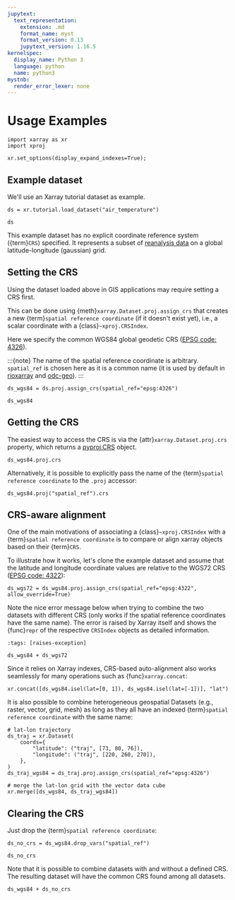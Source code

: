 ```yaml
---
jupytext:
  text_representation:
    extension: .md
    format_name: myst
    format_version: 0.13
    jupytext_version: 1.16.5
kernelspec:
  display_name: Python 3
  language: python
  name: python3
mystnb:
  render_error_lexer: none
---
```


# Usage Examples

```{code-cell} ipython3
import xarray as xr
import xproj

xr.set_options(display_expand_indexes=True);
```

## Example dataset

We'll use an Xarray tutorial dataset as example.

```{code-cell} ipython3
ds = xr.tutorial.load_dataset("air_temperature")

ds
```

This example dataset has no explicit coordinate reference system ({term}`CRS`)
specified. It represents a subset of [reanalysis
data](https://psl.noaa.gov/data/gridded/data.ncep.reanalysis.html) on a global
latitude-longitude (gaussian) grid.

## Setting the CRS

Using the dataset loaded above in GIS applications may require setting a CRS
first.

This can be done using {meth}`xarray.Dataset.proj.assign_crs` that creates a new
{term}`spatial reference coordinate` (if it doesn't exist yet), i.e., a scalar
coordinate with a {class}`~xproj.CRSIndex`.

Here we specify the common WGS84 global geodetic CRS ([EPSG code:
4326](https://epsg.io/4326)).

:::{note}
The name of the spatial reference coordinate is arbitrary. ``spatial_ref`` is
chosen here as it is a common name (it is used by default in
[rioxarray](https://corteva.github.io/rioxarray) and
[odc-geo](https://odc-geo.readthedocs.io)).
:::

```{code-cell} ipython3
ds_wgs84 = ds.proj.assign_crs(spatial_ref="epsg:4326")

ds_wgs84
```

## Getting the CRS

The easiest way to access the CRS is via the {attr}`xarray.Dataset.proj.crs`
property, which returns a
[pyproj.CRS](https://pyproj4.github.io/pyproj/stable/api/crs/crs.html) object.

```{code-cell} ipython3
ds_wgs84.proj.crs
```

Alternatively, it is possible to explicitly pass the name of the {term}`spatial
reference coordinate` to the `.proj` accessor:

```{code-cell} ipython3
ds_wgs84.proj("spatial_ref").crs
```

## CRS-aware alignment

One of the main motivations of associating a {class}`~xproj.CRSIndex` with a
{term}`spatial reference coordinate` is to compare or align xarray objects based
on their {term}`CRS`.

To illustrate how it works, let's clone the example dataset and assume that the
latitude and longitude coordinate values are relative to the WGS72 CRS ([EPSG
code: 4322](https://epsg.io/4322)):

```{code-cell} ipython3
ds_wgs72 = ds_wgs84.proj.assign_crs(spatial_ref="epsg:4322", allow_override=True)
```

Note the nice error message below when trying to combine the two datasets with
different CRS (only works if the spatial reference coordinates have the same
name). The error is raised by Xarray itself and shows the {func}`repr` of the
respective ``CRSIndex`` objects as detailed information.

```{code-cell} ipython3
:tags: [raises-exception]

ds_wgs84 + ds_wgs72
```

Since it relies on Xarray indexes, CRS-based auto-alignment also works
seamlessly for many operations such as {func}`xarray.concat`:

```{code-cell} ipython3
xr.concat([ds_wgs84.isel(lat=[0, 1]), ds_wgs84.isel(lat=[-1])], "lat")
```

It is also possible to combine heterogeneous geospatial Datasets (e.g., raster,
vector, grid, mesh) as long as they all have an indexed {term}`spatial reference
coordinate` with the same name:

```{code-cell} ipython3
# lat-lon trajectory
ds_traj = xr.Dataset(
    coords={
        "latitude": ("traj", [73, 80, 76]),
        "longitude": ("traj", [220, 260, 270]),
    },
)
ds_traj_wgs84 = ds_traj.proj.assign_crs(spatial_ref="epsg:4326")

# merge the lat-lon grid with the vector data cube
xr.merge([ds_wgs84, ds_traj_wgs84])
```

## Clearing the CRS

Just drop the {term}`spatial reference coordinate`:

```{code-cell} ipython3
ds_no_crs = ds_wgs84.drop_vars("spatial_ref")

ds_no_crs
```

Note that it is possible to combine datasets with and without a defined CRS. The
resulting dataset will have the common CRS found among all datasets.

```{code-cell} ipython3
ds_wgs84 + ds_no_crs
```
